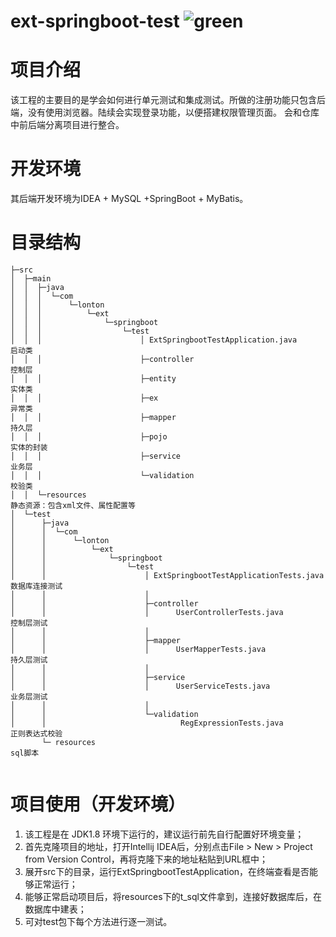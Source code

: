 # ext-springboot-test ![green](https://github.com/Sally1005/ext-springboot-test/actions/green.yml/badge.svg?event=push)

# 项目介绍

该工程的主要目的是学会如何进行单元测试和集成测试。所做的注册功能只包含后端，没有使用浏览器。陆续会实现登录功能，以便搭建权限管理页面。
会和仓库中前后端分离项目进行整合。

# 开发环境

其后端开发环境为IDEA + MySQL +SpringBoot + MyBatis。
 

# 目录结构

```                
├─src
│  ├─main
│  │  ├─java
│  │  │  └─com
│  │  │      └─lonton
│  │  │          └─ext
│  │  │              └─springboot
│  │  │                  └─test
│  │  │                      │ ExtSpringbootTestApplication.java              启动类
│  │  │                      ├─controller                                     控制层
│  │  │                      ├─entity                                         实体类  
│  │  │                      ├─ex                                             异常类
│  │  │                      ├─mapper                                         持久层
│  │  │                      ├─pojo                                           实体的封装
│  │  │                      ├─service                                        业务层
│  │  │                      └─validation                                     校验类
│  │  └─resources                                                             静态资源：包含xml文件、属性配置等
│  └─test
│      ├─java
│      │  └─com
│      │      └─lonton
│      │          └─ext
│      │              └─springboot
│      │                  └─test
│      │                      │ ExtSpringbootTestApplicationTests.java       数据库连接测试
│      │                      │  
│      │                      ├─controller
│      │                      │      UserControllerTests.java                 控制层测试
│      │                      │      
│      │                      ├─mapper
│      │                      │      UserMapperTests.java                     持久层测试
│      │                      │      
│      │                      ├─service
│      │                      │      UserServiceTests.java                    业务层测试
│      │                      │      
│      │                      └─validation
│      │                              RegExpressionTests.java                 正则表达式校验
       └─ resources                                                           sql脚本
                    
```


# 项目使用（开发环境）

1. 该工程是在 JDK1.8 环境下运行的，建议运行前先自行配置好环境变量；
2. 首先克隆项目的地址，打开Intellij IDEA后，分别点击File > New > Project from Version Control，再将克隆下来的地址粘贴到URL框中；
3. 展开src下的目录，运行ExtSpringbootTestApplication，在终端查看是否能够正常运行；
4. 能够正常启动项目后，将resources下的t_sql文件拿到，连接好数据库后，在数据库中建表；
5. 可对test包下每个方法进行逐一测试。



